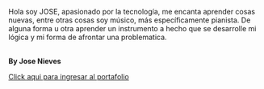 Hola soy JOSE, apasionado por la tecnología, me encanta aprender cosas nuevas, entre otras cosas soy músico, más específicamente pianista. De alguna forma u otra aprender un instrumento a hecho que se desarrolle mi lógica y mi forma de afrontar una problematica.

<strong><br>By Jose Nieves</strong>

<a href="https://portafolio-jose-nieves.netlify.app">Click aqui para ingresar al portafolio</a>
